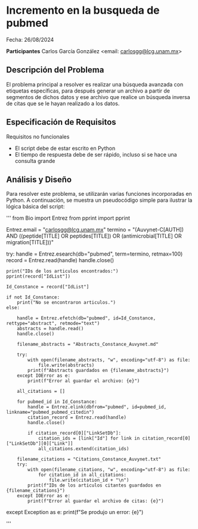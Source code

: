 # Incremento en la busqueda de pubmed

Fecha: 26/08/2024

**Participantes**
Carlos García González <email: carlosgg@lcg.unam.mx>


## Descripción del Problema

El problema principal a resolver es realizar una búsqueda avanzada con etiquetas específicas, para después generar un archivo a partir de segmentos de dichos datos y ese archivo que realice un búsqueda inversa de citas que se le hayan realizado a los datos.

## Especificación de Requisitos

Requisitos no funcionales

- El script debe de estar escrito en Python
- El tiempo de respuesta debe de ser rápido, incluso si se hace una consulta grande


## Análisis y Diseño

Para resolver este problema, se utilizarán varias funciones incorporadas en Python. A continuación, se muestra un pseudocódigo simple para ilustrar la lógica básica del script:

'''
from Bio import Entrez
from pprint import pprint

Entrez.email = "carlosgg@lcg.unam.mx"
termino = "(Auvynet-C[AUTH]) AND ((peptide[TITLE] OR peptides[TITLE]) OR (antimicrobial[TITLE] OR migration[TITLE]))"

try:
    handle = Entrez.esearch(db="pubmed", term=termino, retmax=100)
    record = Entrez.read(handle)
    handle.close()  

    print("IDs de los articulos encontrados:")
    pprint(record["IdList"])  

    Id_Constance = record["IdList"]

    if not Id_Constance:
        print("No se encontraron articulos.")
    else:
       
        handle = Entrez.efetch(db="pubmed", id=Id_Constance, rettype="abstract", retmode="text")
        abstracts = handle.read()
        handle.close()  

        filename_abstracts = "Abstracts_Constance_Auvynet.md"

        try:
            with open(filename_abstracts, "w", encoding="utf-8") as file:
                file.write(abstracts)
            print(f"Abstracts guardados en {filename_abstracts}")
        except IOError as e:
            print(f"Error al guardar el archivo: {e}")
            
        all_citations = []

        for pubmed_id in Id_Constance:
            handle = Entrez.elink(dbfrom="pubmed", id=pubmed_id, linkname="pubmed_pubmed_citedin")
            citation_record = Entrez.read(handle)
            handle.close()

            if citation_record[0]["LinkSetDb"]:
                citation_ids = [link["Id"] for link in citation_record[0]["LinkSetDb"][0]["Link"]]
                all_citations.extend(citation_ids)

        filename_citations = "Citations_Constance_Auvynet.txt"
        try:
            with open(filename_citations, "w", encoding="utf-8") as file:
                for citation_id in all_citations:
                    file.write(citation_id + "\n")
            print(f"IDs de los articulos citantes guardados en {filename_citations}")
        except IOError as e:
            print(f"Error al guardar el archivo de citas: {e}")
except Exception as e:
    print(f"Se produjo un error: {e}")

'''




